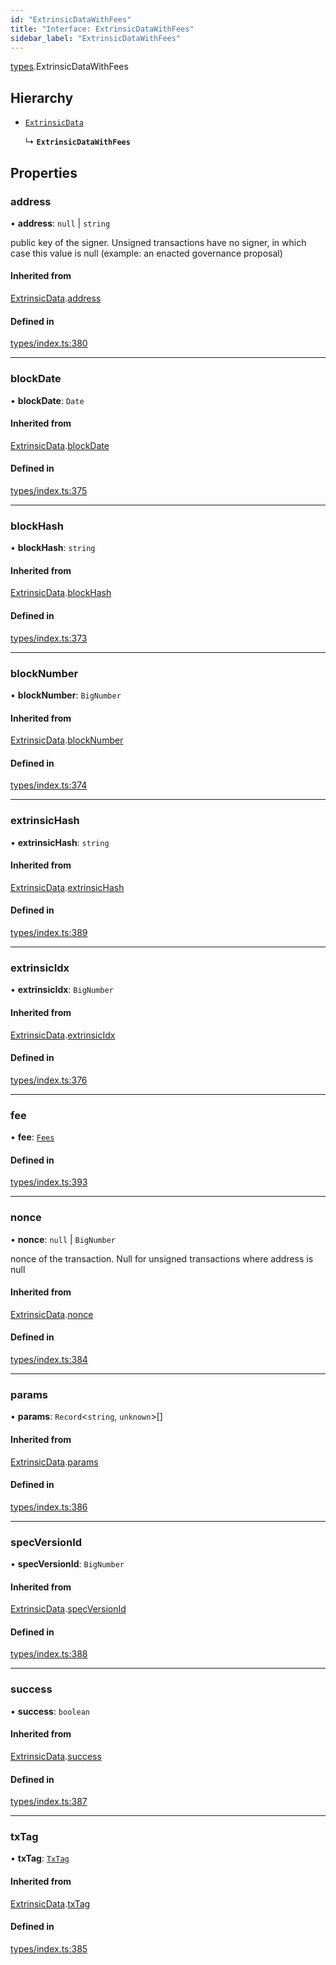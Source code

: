 ```yaml
---
id: "ExtrinsicDataWithFees"
title: "Interface: ExtrinsicDataWithFees"
sidebar_label: "ExtrinsicDataWithFees"
---
```


[types](../../../modules/Types/Types.md).ExtrinsicDataWithFees

## Hierarchy

- [`ExtrinsicData`](../ExtrinsicData/ExtrinsicData.md)

  ↳ **`ExtrinsicDataWithFees`**

## Properties

### address

• **address**: ``null`` \| `string`

public key of the signer. Unsigned transactions have no signer, in which case this value is null (example: an enacted governance proposal)

#### Inherited from

[ExtrinsicData](../ExtrinsicData/ExtrinsicData.md).[address](../ExtrinsicData/ExtrinsicData.md#address)

#### Defined in

[types/index.ts:380](https://github.com/PolymeshAssociation/polymesh-sdk/blob/daafaa68f/src/types/index.ts#L380)

___

### blockDate

• **blockDate**: `Date`

#### Inherited from

[ExtrinsicData](../ExtrinsicData/ExtrinsicData.md).[blockDate](../ExtrinsicData/ExtrinsicData.md#blockdate)

#### Defined in

[types/index.ts:375](https://github.com/PolymeshAssociation/polymesh-sdk/blob/daafaa68f/src/types/index.ts#L375)

___

### blockHash

• **blockHash**: `string`

#### Inherited from

[ExtrinsicData](../ExtrinsicData/ExtrinsicData.md).[blockHash](../ExtrinsicData/ExtrinsicData.md#blockhash)

#### Defined in

[types/index.ts:373](https://github.com/PolymeshAssociation/polymesh-sdk/blob/daafaa68f/src/types/index.ts#L373)

___

### blockNumber

• **blockNumber**: `BigNumber`

#### Inherited from

[ExtrinsicData](../ExtrinsicData/ExtrinsicData.md).[blockNumber](../ExtrinsicData/ExtrinsicData.md#blocknumber)

#### Defined in

[types/index.ts:374](https://github.com/PolymeshAssociation/polymesh-sdk/blob/daafaa68f/src/types/index.ts#L374)

___

### extrinsicHash

• **extrinsicHash**: `string`

#### Inherited from

[ExtrinsicData](../ExtrinsicData/ExtrinsicData.md).[extrinsicHash](../ExtrinsicData/ExtrinsicData.md#extrinsichash)

#### Defined in

[types/index.ts:389](https://github.com/PolymeshAssociation/polymesh-sdk/blob/daafaa68f/src/types/index.ts#L389)

___

### extrinsicIdx

• **extrinsicIdx**: `BigNumber`

#### Inherited from

[ExtrinsicData](../ExtrinsicData/ExtrinsicData.md).[extrinsicIdx](../ExtrinsicData/ExtrinsicData.md#extrinsicidx)

#### Defined in

[types/index.ts:376](https://github.com/PolymeshAssociation/polymesh-sdk/blob/daafaa68f/src/types/index.ts#L376)

___

### fee

• **fee**: [`Fees`](../Fees/Fees.md)

#### Defined in

[types/index.ts:393](https://github.com/PolymeshAssociation/polymesh-sdk/blob/daafaa68f/src/types/index.ts#L393)

___

### nonce

• **nonce**: ``null`` \| `BigNumber`

nonce of the transaction. Null for unsigned transactions where address is null

#### Inherited from

[ExtrinsicData](../ExtrinsicData/ExtrinsicData.md).[nonce](../ExtrinsicData/ExtrinsicData.md#nonce)

#### Defined in

[types/index.ts:384](https://github.com/PolymeshAssociation/polymesh-sdk/blob/daafaa68f/src/types/index.ts#L384)

___

### params

• **params**: `Record`\<`string`, `unknown`\>[]

#### Inherited from

[ExtrinsicData](../ExtrinsicData/ExtrinsicData.md).[params](../ExtrinsicData/ExtrinsicData.md#params)

#### Defined in

[types/index.ts:386](https://github.com/PolymeshAssociation/polymesh-sdk/blob/daafaa68f/src/types/index.ts#L386)

___

### specVersionId

• **specVersionId**: `BigNumber`

#### Inherited from

[ExtrinsicData](../ExtrinsicData/ExtrinsicData.md).[specVersionId](../ExtrinsicData/ExtrinsicData.md#specversionid)

#### Defined in

[types/index.ts:388](https://github.com/PolymeshAssociation/polymesh-sdk/blob/daafaa68f/src/types/index.ts#L388)

___

### success

• **success**: `boolean`

#### Inherited from

[ExtrinsicData](../ExtrinsicData/ExtrinsicData.md).[success](../ExtrinsicData/ExtrinsicData.md#success)

#### Defined in

[types/index.ts:387](https://github.com/PolymeshAssociation/polymesh-sdk/blob/daafaa68f/src/types/index.ts#L387)

___

### txTag

• **txTag**: [`TxTag`](../../../modules/Generated/Types/Types.md#txtag)

#### Inherited from

[ExtrinsicData](../ExtrinsicData/ExtrinsicData.md).[txTag](../ExtrinsicData/ExtrinsicData.md#txtag)

#### Defined in

[types/index.ts:385](https://github.com/PolymeshAssociation/polymesh-sdk/blob/daafaa68f/src/types/index.ts#L385)
